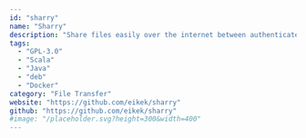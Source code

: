 ```yaml
---
id: "sharry"
name: "Sharry"
description: "Share files easily over the internet between authenticated and anonymous users (both ways) with resumable up- and downloads."
tags:
  - "GPL-3.0"
  - "Scala"
  - "Java"
  - "deb"
  - "Docker"
category: "File Transfer"
website: "https://github.com/eikek/sharry"
github: "https://github.com/eikek/sharry"
#image: "/placeholder.svg?height=300&width=400"
---
```


